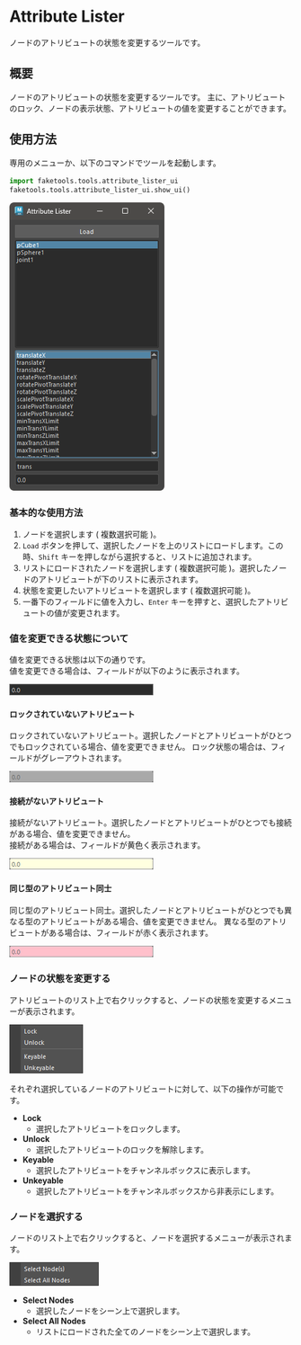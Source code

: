 # Attribute Lister

ノードのアトリビュートの状態を変更するツールです。

## 概要

ノードのアトリビュートの状態を変更するツールです。
主に、アトリビュートのロック、ノードの表示状態、アトリビュートの値を変更することができます。

## 使用方法

専用のメニューか、以下のコマンドでツールを起動します。

```python
import faketools.tools.attribute_lister_ui
faketools.tools.attribute_lister_ui.show_ui()
```

![image001](images/attribute_lister/image001.png)

### 基本的な使用方法

1. ノードを選択します ( 複数選択可能 )。
2. `Load` ボタンを押して、選択したノードを上のリストにロードします。この時、`Shift` キーを押しながら選択すると、リストに追加されます。
3. リストにロードされたノードを選択します ( 複数選択可能 )。選択したノードのアトリビュートが下のリストに表示されます。
4. 状態を変更したいアトリビュートを選択します ( 複数選択可能 )。
5. 一番下のフィールドに値を入力し、`Enter` キーを押すと、選択したアトリビュートの値が変更されます。

### 値を変更できる状態について

値を変更できる状態は以下の通りです。  
値を変更できる場合は、フィールドが以下のように表示されます。

![image002](images/attribute_lister/image002.png)

#### ロックされていないアトリビュート

ロックされていないアトリビュート。選択したノードとアトリビュートがひとつでもロックされている場合、値を変更できません。
ロック状態の場合は、フィールドがグレーアウトされます。

![image003](images/attribute_lister/image003.png)

#### 接続がないアトリビュート

接続がないアトリビュート。選択したノードとアトリビュートがひとつでも接続がある場合、値を変更できません。  
接続がある場合は、フィールドが黄色く表示されます。

![image004](images/attribute_lister/image004.png)

#### 同じ型のアトリビュート同士

同じ型のアトリビュート同士。選択したノードとアトリビュートがひとつでも異なる型のアトリビュートがある場合、値を変更できません。
異なる型のアトリビュートがある場合は、フィールドが赤く表示されます。

![image005](images/attribute_lister/image005.png)

### ノードの状態を変更する

アトリビュートのリスト上で右クリックすると、ノードの状態を変更するメニューが表示されます。

![image006](images/attribute_lister/image006.png)

それぞれ選択しているノードのアトリビュートに対して、以下の操作が可能です。

- **Lock**  
  - 選択したアトリビュートをロックします。
- **Unlock**  
  - 選択したアトリビュートのロックを解除します。
- **Keyable**  
  - 選択したアトリビュートをチャンネルボックスに表示します。
- **Unkeyable**
  - 選択したアトリビュートをチャンネルボックスから非表示にします。

### ノードを選択する

ノードのリスト上で右クリックすると、ノードを選択するメニューが表示されます。

![image007](images/attribute_lister/image007.png)

- **Select Nodes**
  - 選択したノードをシーン上で選択します。
- **Select All Nodes**
  - リストにロードされた全てのノードをシーン上で選択します。

